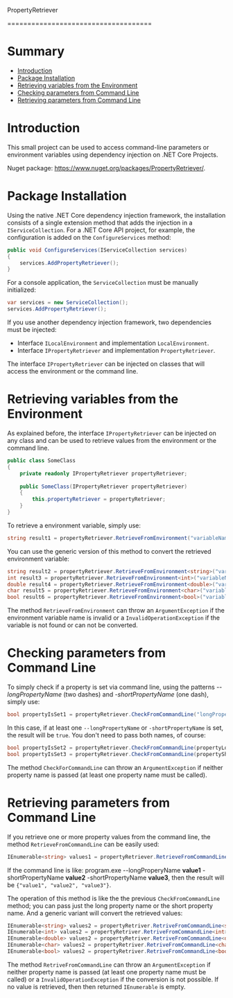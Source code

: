 PropertyRetriever

====================================

# Summary

- [Introduction](#introduction)
- [Package Installation](package-installation)
- [Retrieving variables from the Environment](#retrieving-variables-from-the-environment)
- [Checking parameters from Command Line](#checking-parameters-from-command-line)
- [Retrieving parameters from Command Line](#retrieving-parameters-from-command-line)



# Introduction

This small project can be used to access command-line parameters or environment variables using dependency injection on .NET Core Projects.

Nuget package: https://www.nuget.org/packages/PropertyRetriever/.



# Package Installation

Using the native .NET Core dependency injection framework, the installation consists of a single extension method that adds the injection in a `IServiceCollection`. For a .NET Core API project, for example, the configuration is added on the `ConfigureServices` method:

```csharp
public void ConfigureServices(IServiceCollection services)
{
	services.AddPropertyRetriever();
}
```

For a console application, the `ServiceCollection` must be manually initialized:

```csharp
var services = new ServiceCollection();
services.AddPropertyRetriever();
```

If you use another dependency injection framework, two dependencies must be injected:

- Interface `ILocalEnvironment` and implementation `LocalEnvironment`.
- Interface `IPropertyRetriever` and implementation `PropertyRetriever`.

The interface `IPropertyRetriever` can be injected on classes that will access the environment or the command line.



# Retrieving variables from the Environment

As explained before, the interface `IPropertyRetriever` can be injected on any class and can be used to retrieve values from the environment or the command line.

```csharp
public class SomeClass
{
	private readonly IPropertyRetriever propertyRetriever;
	
	public SomeClass(IPropertyRetriever propertyRetriever)
	{
		this.propertyRetriever = propertyRetriever;
	}
}
```

To retrieve a environment variable, simply use:

```csharp
string result1 = propertyRetriever.RetrieveFromEnvironment("variableName");
```

You can use the generic version of this method to convert the retrieved environment variable:

```csharp
string result2 = propertyRetriever.RetrieveFromEnvironment<string>("variableName");
int result3 = propertyRetriever.RetrieveFromEnvironment<int>("variableName");
double result4 = propertyRetriever.RetrieveFromEnvironment<double>("variableName");
char result5 = propertyRetriever.RetrieveFromEnvironment<char>("variableName");
bool result6 = propertyRetriever.RetrieveFromEnvironment<bool>("variableName");
```

The method `RetrieveFromEnvironment` can throw an `ArgumentException` if the environment variable name is invalid or a `InvalidOperationException` if the variable is not found or can not be converted.



# Checking parameters from Command Line

To simply check if a property is set via command line, using the patterns --*longPropertyName* (two dashes) and -*shortPropertyName* (one dash), simply use:

```csharp
bool propertyIsSet1 = propertyRetriever.CheckFromCommandLine("longPropertyName", "shortPropertyName");
```

In this case, if at least one `--longPropertyName` or `-shortPropertyName` is set, the result will be `true`. You don't need to pass both names, of course:

```csharp
bool propertyIsSet2 = propertyRetriever.CheckFromCommandLine(propertyLongName: "longPropertyName");
bool propertyIsSet3 = propertyRetriever.CheckFromCommandLine(propertyShortName: "shortPropertyName");
```

The method `CheckForCommandLine` can throw an `ArgumentException` if neither property name is passed (at least one property name must be called).



# Retrieving parameters from Command Line

If you retrieve one or more property values from the command line, the method `RetrieveFromCommandLine` can be easily used:

```csharp
IEnumerable<string> values1 = propertyRetriever.RetrieveFromCommandLine("longPropertyName", "shortPropertyName");
```

If the command line is like: program.exe --longProperyName **value1** -shortPropertyName **value2** -shortPropertyName **value3**, then the result will be `{"value1", "value2", "value3"}`.

The operation of this method is like the the previous `CheckFromCommandLine` method; you can pass just the long property name or the short property name. And a generic variant will convert the retrieved values:

```csharp
IEnumerable<string> values2 = propertyRetriver.RetriveFromCommandLine<string>(propertyLongName: "longPropertyName");
IEnumerable<int> values2 = propertyRetriver.RetriveFromCommandLine<int>(propertyLongName: "longPropertyName");
IEnumerable<double> values2 = propertyRetriver.RetriveFromCommandLine<double>(propertyLongName: "longPropertyName");
IEnumerable<char> values2 = propertyRetriver.RetriveFromCommandLine<char>(propertyShortName: "shortPropertyName");
IEnumerable<bool> values2 = propertyRetriver.RetriveFromCommandLine<bool>(propertyShortName: "shortPropertyName");
```

The method `RetriveFromCommandLine` can throw an `ArgumentException` if neither property name is passed (at least one property name must be called) or a `InvalidOperationException` if the conversion is not possible. If no value is retrieved, then then returned `IEnumerable` is empty.



